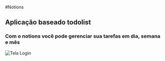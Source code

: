 #Notions

## Aplicação baseado todolist 
### Com o notions você pode gerenciar sua tarefas em dia, semana e mês

![Tela Login]('https://github.com/Rodrigo-Taveira/Notions-React-Native/blob/master/Login.png')
